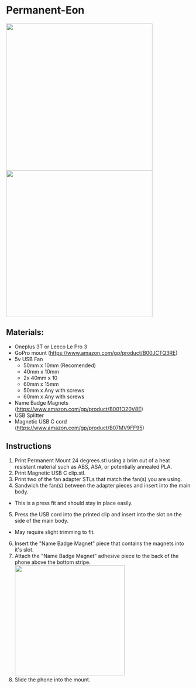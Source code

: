 # Permanent-Eon
<img src="https://raw.githubusercontent.com/Kiril-Lange/Permanent-Eon/master/Images/Front.png" width="400" /><img src="https://raw.githubusercontent.com/Kiril-Lange/Permanent-Eon/master/Images/Mounted.jpg" width="400" />
## Materials:
- Oneplus 3T or Leeco Le Pro 3
- GoPro mount (https://www.amazon.com/gp/product/B00JCTQ3RE)
- 5v USB Fan
  - 50mm x 10mm (Recomended)
  - 40mm x 10mm
  - 2x 40mm x 10
  - 60mm x 15mm
  - 50mm x Any with screws
  - 60mm x Any with screws
- Name Badge Magnets (https://www.amazon.com/gp/product/B001O20V8E)
- USB Splitter
- Magnetic USB C cord (https://www.amazon.com/gp/product/B07MV9FF95)

## Instructions
1. Print Permanent Mount 24 degrees.stl using a brim out of a heat resistant material such as ABS, ASA, or potentially annealed PLA.
2. Print Magnetic USB C clip.stl.
3. Print two of the fan adapter STLs that match the fan(s) you are using.
4. Sandwich the fan(s) between the adapter pieces and insert into the main body.
  - This is a press fit and should stay in place easily.
5. Press the USB cord into the printed clip and insert into the slot on the side of the main body.
  - May require slight trimming to fit.
6. Insert the "Name Badge Magnet" piece that contains the magnets into it's slot.
7. Attach the "Name Badge Magnet" adhesive piece to the back of the phone above the bottom stripe.<img src="https://raw.githubusercontent.com/Kiril-Lange/Permanent-Eon/master/Images/Magnet-Location.jpg" width="300" />
8. Slide the phone into the mount.
